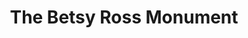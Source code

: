 ---
pid: LLG113
title: The Betsy Ross Monument
location_transcription: Independence Hall
zipcode: '19118'
outside_phl: 
neighborhood: Chestnut Hill
age: '17'
age_range: 13-19
instagram: 
image_file_name: LLG_113.jpg
proposal_transcription: A monument of the incredible Patriot Betsy Ross, sewing the
  flag
topic: Art,History,Philadelphia,Women
topic_summary: 0, 0, 0, 0
type: Sculpture Statue,Memorial
keywords_other: betsy ross, flag, philly born, local hero, born and raised
credit: Riley Knowles
image_labels: 
twitter: 
facebook: 
permalink: "/monuments/llg113/"
layout: item-page
---